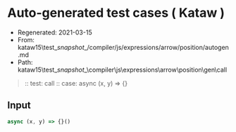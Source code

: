 # Auto-generated test cases ( Kataw )
- Regenerated: 2021-03-15
- From: kataw15\test\__snapshot__/compiler/js/expressions/arrow/position/autogen.md
- Path: kataw15\test\__snapshot__\compiler\js\expressions\arrow\position\gen\call
> :: test: call
> :: case: async (x, y) => {}
## Input

`````js
async (x, y) => {}()
`````
